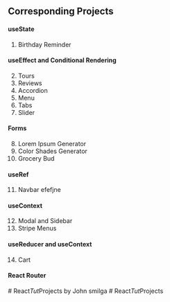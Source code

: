 ## Corresponding Projects

#### useState

1. Birthday Reminder

#### useEffect and Conditional Rendering

2. Tours
3. Reviews
4. Accordion
5. Menu
6. Tabs
7. Slider

#### Forms

8. Lorem Ipsum Generator
9. Color Shades Generator
10. Grocery Bud

#### useRef

11. Navbar
    efefjne

#### useContext

12. Modal and Sidebar
13. Stripe Menus

#### useReducer and useContext

14. Cart

#### React Router

#   R e a c t * T u t * P r o j e c t s   b y   J o h n   s m i l g a 
#   R e a c t * T u t * P r o j e c t s 
 
 

